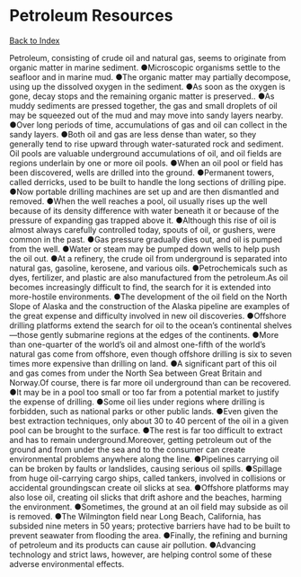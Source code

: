 # Petroleum Resources
[Back to Index](https://github.com/windows10010/tpoExtractor/blob/master/README.md)

Petroleum, consisting of crude oil and natural gas, seems to originate from organic matter in marine sediment. ●Microscopic organisms settle to the seafloor and in marine mud. ●The organic matter may partially decompose, using up the dissolved oxygen in the sediment. ●As soon as the oxygen is gone, decay stops and the remaining organic matter is preserved.. ●As muddy sediments are pressed together, the gas and small droplets of oil may be squeezed out of the mud and may move into sandy layers nearby.
●Over long periods of time, accumulations of gas and oil can collect in the sandy layers. ●Both oil and gas are less dense than water,
so they generally tend to rise upward through water-saturated rock and sediment. Oil pools are valuable underground accumulations of oil, and oil fields are regions underlain by one or more oil pools. ●When an oil pool or field has been discovered, wells are drilled into the ground. ●Permanent towers, called derricks, used to be built to handle the long sections of drilling pipe. ●Now portable drilling machines are set up and are then dismantled and removed. ●When the well reaches a pool, oil usually rises up the well because of its density difference with water beneath it or because of the pressure of expanding gas trapped above it. ●Although this rise of oil is almost always carefully controlled today, spouts of oil, or gushers, were common in the past. ●Gas pressure gradually dies out, and oil is pumped from the well. ●Water or steam may be pumped down wells to help push the oil out. ●At a refinery, the crude oil from underground is separated into natural gas, gasoline, kerosene, and various oils. ●Petrochemicals such as dyes, fertilizer, and plastic are also manufactured from the petroleum.As oil becomes increasingly difficult to find, the search for it is extended into more-hostile environments. ●The development of the oil field on the North Slope of Alaska and the construction of the Alaska pipeline are examples of the great expense and difficulty involved in new oil discoveries. ●Offshore drilling platforms extend the search for oil to the ocean’s continental shelves—those gently submarine regions at the edges of the continents. ●More than one-quarter of the world’s oil and almost one-fifth of the world’s natural gas come from offshore, even though offshore drilling is six to seven times more expensive than drilling on land. ●A significant part of this oil and gas comes from under the North Sea between Great Britain and Norway.Of course, there is far more oil underground than can be recovered. ●It may be in a pool too small or too far from a potential market to justify the expense of drilling. ●Some oil lies under regions where drilling is forbidden, such as national parks or other public lands. ●Even given the best extraction techniques, only about 30 to 40 percent of the oil in a given pool can be brought to the surface. ●The rest is far too difficult to extract and has to remain underground.Moreover, getting petroleum out of the ground and from under the sea and to the consumer can create environmental problems anywhere along the line. ●Pipelines carrying oil can be broken by faults or landslides, causing serious oil spills. ●Spillage from huge oil-carrying cargo ships, called tankers, involved in collisions or accidental groundingscan create oil slicks at sea. ●Offshore platforms may also lose oil, creating oil slicks that drift ashore and the beaches, harming the environment. ●Sometimes, the ground at an oil field may subside as oil is removed. ●The Wilmington field near Long Beach, California, has subsided nine meters in 50 years; protective barriers have had to be built to prevent seawater from flooding the area. ●Finally, the refining and burning of petroleum and its products can cause air pollution. ●Advancing technology and strict laws, however, are helping control some of these adverse environmental effects.